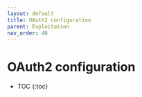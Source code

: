 ```yaml
---
layout: default
title: OAuth2 configuration
parent: Exploitation
nav_order: 40
---
```


# OAuth2 configuration

* TOC
{:toc}

